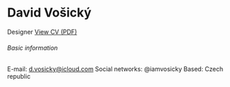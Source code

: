 # David Vošický
Designer
[View CV (PDF)](cv-2020-davidvosicky.pdf)

###### Basic information
E-mail: d.vosicky@icloud.com
Social networks: @iamvosicky
Based: Czech republic
